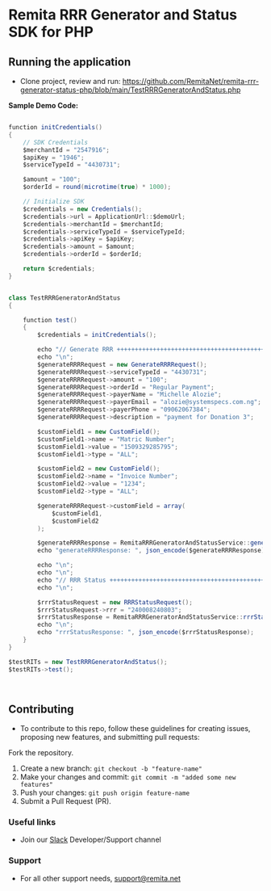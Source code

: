 # Remita RRR Generator and Status SDK for PHP

## Running the application
*  Clone project, review and run:
   https://github.com/RemitaNet/remita-rrr-generator-status-php/blob/main/TestRRRGeneratorAndStatus.php

**Sample Demo Code:**
```java

function initCredentials()
{
    // SDK Credentials
    $merchantId = "2547916";
    $apiKey = "1946";
    $serviceTypeId = "4430731";

    $amount = "100";
    $orderId = round(microtime(true) * 1000);

    // Initialize SDK
    $credentials = new Credentials();
    $credentials->url = ApplicationUrl::$demoUrl;
    $credentials->merchantId = $merchantId;
    $credentials->serviceTypeId = $serviceTypeId;
    $credentials->apiKey = $apiKey;
    $credentials->amount = $amount;
    $credentials->orderId = $orderId;

    return $credentials;
}


class TestRRRGeneratorAndStatus
{

    function test()
    {
        $credentials = initCredentials();

        echo "// Generate RRR ++++++++++++++++++++++++++++++++++++++++++++++++++++++++++++++++++++++++++";
        echo "\n";
        $generateRRRRequest = new GenerateRRRRequest();
        $generateRRRRequest->serviceTypeId = "4430731";
        $generateRRRRequest->amount = "100";
        $generateRRRRequest->orderId = "Regular Payment";
        $generateRRRRequest->payerName = "Michelle Alozie";
        $generateRRRRequest->payerEmail = "alozie@systemspecs.com.ng";
        $generateRRRRequest->payerPhone = "09062067384";
        $generateRRRRequest->description = "payment for Donation 3";

        $customField1 = new CustomField();
        $customField1->name = "Matric Number";
        $customField1->value = "1509329285795";
        $customField1->type = "ALL";

        $customField2 = new CustomField();
        $customField2->name = "Invoice Number";
        $customField2->value = "1234";
        $customField2->type = "ALL";

        $generateRRRRequest->customField = array(
            $customField1,
            $customField2
        );

        $generateRRRResponse = RemitaRRRGeneratorAndStatusService::generateRRR($generateRRRRequest, $credentials);
        echo "generateRRRResponse: ", json_encode($generateRRRResponse);

        echo "\n";
        echo "\n";
        echo "// RRR Status ++++++++++++++++++++++++++++++++++++++++++++++++++++++++++++++++++++++++++++";
        echo "\n";

        $rrrStatusRequest = new RRRStatusRequest();
        $rrrStatusRequest->rrr = "240008240803";
        $rrrStatusResponse = RemitaRRRGeneratorAndStatusService::rrrStatus($rrrStatusRequest, $credentials);
        echo "\n";
        echo "rrrStatusResponse: ", json_encode($rrrStatusResponse);
    }
}

$testRITs = new TestRRRGeneratorAndStatus();
$testRITs->test();

	
```
## Contributing
- To contribute to this repo, follow these guidelines for creating issues, proposing new features, and submitting pull requests:

Fork the repository.
1. Create a new branch: `git checkout -b "feature-name"`
2. Make your changes and commit: `git commit -m "added some new features"`
3. Push your changes: `git push origin feature-name`
4. Submit a Pull Request (PR).

### Useful links
* Join our [Slack](http://bit.ly/RemitaDevSlack) Developer/Support channel
    
### Support
- For all other support needs, support@remita.net

